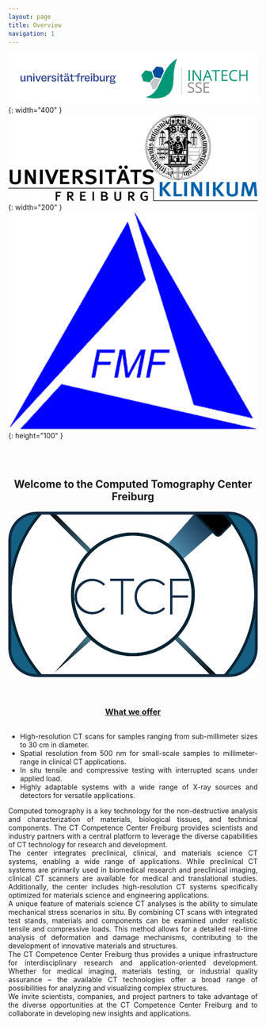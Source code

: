 ```yaml
---
layout: page
title: Overview
navigation: 1
---
```


![Logo](/images/logo/logo-alu-sse_width1000.png){: width="400" }
![LogoUK](images\logo\Uniklinik_Freiburg.png){: width="200" }
![LogoUK](images\logo\Logo_FMF.png){: height="100" }


<br>
<br>
<div style="text-align: center;">
  <h2>Welcome to the Computed Tomography Center Freiburg</h2>
</div>

<div style="text-align: center;">
    <img src="images\logo\Logo_CTCF_hires.png" width="512px" alt="CTC Logo">
<br>
<div style="text-align: center;">
<br>
<br>
<h3><u>What we offer</u></h3>
<ul style="display: inline-block; text-align: justify;">
         <li>High-resolution CT scans for samples ranging from sub-millimeter sizes to 30 cm in diameter.</li>
        <li>Spatial resolution from 500 nm for small-scale samples to millimeter-range in clinical CT applications.</li>
        <li>In situ tensile and compressive testing with interrupted scans under applied load.</li>
        <li>Highly adaptable systems with a wide range of X-ray sources and detectors for versatile applications.</li>
    </ul>
</div>


<div style="text-align: justify;">
Computed tomography is a key technology for the non-destructive analysis and characterization of materials, biological tissues, and technical components. The CT Competence Center Freiburg provides scientists and industry partners with a central platform to leverage the diverse capabilities of CT technology for research and development.
<br>
The center integrates preclinical, clinical, and materials science CT systems, enabling a wide range of applications. While preclinical CT systems are primarily used in biomedical research and preclinical imaging, clinical CT scanners are available for medical and translational studies. Additionally, the center includes high-resolution CT systems specifically optimized for materials science and engineering applications.
<br>
A unique feature of materials science CT analyses is the ability to simulate mechanical stress scenarios in situ. By combining CT scans with integrated test stands, materials and components can be examined under realistic tensile and compressive loads. This method allows for a detailed real-time analysis of deformation and damage mechanisms, contributing to the development of innovative materials and structures.
<br>
The CT Competence Center Freiburg thus provides a unique infrastructure for interdisciplinary research and application-oriented development. Whether for medical imaging, materials testing, or industrial quality assurance – the available CT technologies offer a broad range of possibilities for analyzing and visualizing complex structures.
<br>
We invite scientists, companies, and project partners to take advantage of the diverse opportunities at the CT Competence Center Freiburg and to collaborate in developing new insights and applications.
</div>
